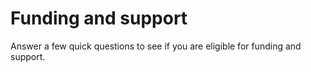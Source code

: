 # Funding and support

Answer a few quick questions to see if you are eligible for funding and support.
